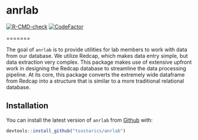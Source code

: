 
# anrlab

<!-- badges: start -->
[![R-CMD-check](https://github.com/tsostarics/anrlab/workflows/R-CMD-check/badge.svg)](https://github.com/tsostarics/anrlab/actions)
[![CodeFactor](https://www.codefactor.io/repository/github/tsostarics/anrlab/badge/master)](https://www.codefactor.io/repository/github/tsostarics/anrlab/overview/master)
<!-- badges: end -->
=======

The goal of `anrlab` is to provide utilities for lab members to work with data 
from our database. We utilize Redcap, which makes data entry simple, but data 
extraction very complex. This package makes use of extensive upfront work in
designing the Redcap database to streamline the data processing pipeline. At its
core, this package converts the extremely wide dataframe from Redcap into a
structure that is similar to a more traditional relational database.

## Installation

You can install the latest version of `anrlab` from [Github](https://github.com/tsostarics/anrlab) with:

``` r
devtools::install_github("tsostarics/anrlab")
```


